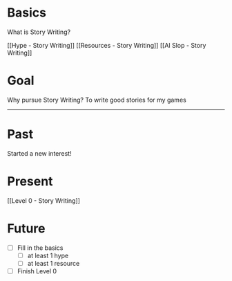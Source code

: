 # Basics
What is Story Writing?

[[Hype - Story Writing]]
[[Resources - Story Writing]]
[[AI Slop - Story Writing]]

# Goal
Why pursue Story Writing?
To write good stories for my games

---
# Past
Started a new interest!

# Present
[[Level 0 - Story Writing]]


# Future
- [ ] Fill in the basics
	- [ ] at least 1 hype
	- [ ] at least 1 resource 
- [ ] Finish Level 0
